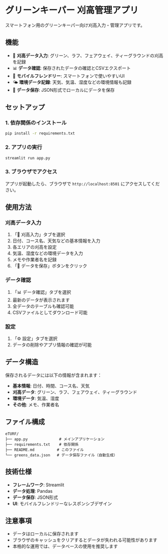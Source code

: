 # グリーンキーパー 刈高管理アプリ

スマートフォン用のグリーンキーパー向け刈高入力・管理アプリです。

## 機能

- 🌱 **刈高データ入力**: グリーン、ラフ、フェアウェイ、ティーグラウンドの刈高を記録
- 📊 **データ確認**: 保存されたデータの確認とCSVエクスポート
- 📱 **モバイルフレンドリー**: スマートフォンで使いやすいUI
- 🌤️ **環境データ記録**: 天気、気温、湿度などの環境情報も記録
- 💾 **データ保存**: JSON形式でローカルにデータを保存

## セットアップ

### 1. 依存関係のインストール

```bash
pip install -r requirements.txt
```

### 2. アプリの実行

```bash
streamlit run app.py
```

### 3. ブラウザでアクセス

アプリが起動したら、ブラウザで `http://localhost:8501` にアクセスしてください。

## 使用方法

### 刈高データ入力
1. 「📝 刈高入力」タブを選択
2. 日付、コース名、天気などの基本情報を入力
3. 各エリアの刈高を設定
4. 気温、湿度などの環境データを入力
5. メモや作業者名を記録
6. 「💾 データを保存」ボタンをクリック

### データ確認
1. 「📊 データ確認」タブを選択
2. 最新のデータが表示されます
3. 全データのテーブルも確認可能
4. CSVファイルとしてダウンロード可能

### 設定
1. 「⚙️ 設定」タブを選択
2. データの削除やアプリ情報の確認が可能

## データ構造

保存されるデータには以下の情報が含まれます：

- **基本情報**: 日付、時間、コース名、天気
- **刈高データ**: グリーン、ラフ、フェアウェイ、ティーグラウンド
- **環境データ**: 気温、湿度
- **その他**: メモ、作業者名

## ファイル構成

```
eTURF/
├── app.py              # メインアプリケーション
├── requirements.txt    # 依存関係
├── README.md          # このファイル
└── greens_data.json   # データ保存ファイル（自動生成）
```

## 技術仕様

- **フレームワーク**: Streamlit
- **データ処理**: Pandas
- **データ保存**: JSON形式
- **UI**: モバイルフレンドリーなレスポンシブデザイン

## 注意事項

- データはローカルに保存されます
- ブラウザのキャッシュをクリアするとデータが失われる可能性があります
- 本格的な運用では、データベースの使用を推奨します 